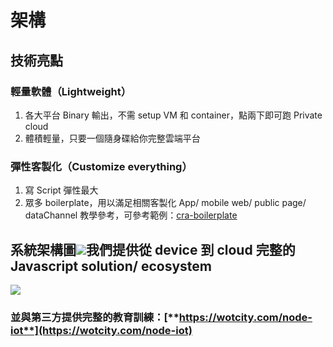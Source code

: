 # 架構

## 技術亮點

### 輕量軟體（**Lightweight）**

1. 各大平台 Binary 輸出，不需 setup VM 和 container，點兩下即可跑 Private cloud
2. 體積輕量，只要一個隨身碟給你完整雲端平台

### 彈性客製化（**Customize everything）**

1. 寫 Script 彈性最大
2. 眾多 boilerplate，用以滿足相關客製化 App/ mobile web/ public page/ dataChannel 教學參考，可參考範例：[cra-boilerplate](https://github.com/MCS-Lite/cra-boilerplate)

## 系統架構圖![](/assets/mcs-lite-architecture.png)我們提供從 device 到 cloud 完整的 Javascript solution/ ecosystem

![](/assets/totaljs.png)

### 並**與第三方提供完整的教育訓練：**[**https://wotcity.com/node-iot**](https://wotcity.com/node-iot)

### 



